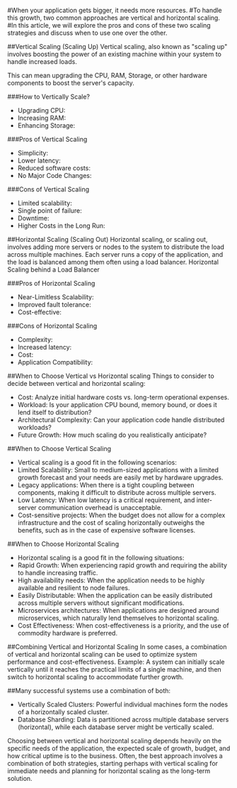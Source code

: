 #When your application gets bigger, it needs more resources.
#To handle this growth, two common approaches are vertical and horizontal scaling.
#In this article, we will explore the pros and cons of these two scaling strategies and discuss when to use one over the other.

##Vertical Scaling (Scaling Up)
Vertical scaling, also known as "scaling up" involves boosting the power of an existing machine within your system to handle increased loads.

This can mean upgrading the CPU, RAM, Storage, or other hardware components to boost the server's capacity.


###How to Vertically Scale?
- Upgrading CPU: 
- Increasing RAM: 
- Enhancing Storage: 

###Pros of Vertical Scaling
- Simplicity: 
- Lower latency: 
- Reduced software costs: 
- No Major Code Changes: 

###Cons of Vertical Scaling
- Limited scalability: 
- Single point of failure: 
- Downtime: 
- Higher Costs in the Long Run: 

##Horizontal Scaling (Scaling Out)
Horizontal scaling, or scaling out, involves adding more servers or nodes to the system to distribute the load across multiple machines.
Each server runs a copy of the application, and the load is balanced among them often using a load balancer.
Horizontal Scaling behind a Load Balancer

###Pros of Horizontal Scaling
- Near-Limitless Scalability: 
- Improved fault tolerance: 
- Cost-effective: 

###Cons of Horizontal Scaling
- Complexity: 
- Increased latency: 
- Cost: 
- Application Compatibility: 

##When to Choose Vertical vs Horizontal scaling
Things to consider to decide between vertical and horizontal scaling:
- Cost: Analyze initial hardware costs vs. long-term operational expenses.
- Workload: Is your application CPU bound, memory bound, or does it lend itself to distribution?
- Architectural Complexity: Can your application code handle distributed workloads?
- Future Growth: How much scaling do you realistically anticipate?


##When to Choose Vertical Scaling
- Vertical scaling is a good fit in the following scenarios:
- Limited Scalability: Small to medium-sized applications with a limited growth forecast and your needs are easily met by hardware upgrades.
- Legacy applications: When there is a tight coupling between components, making it difficult to distribute across multiple servers.
- Low Latency: When low latency is a critical requirement, and inter-server communication overhead is unacceptable.
- Cost-sensitive projects: When the budget does not allow for a complex infrastructure and the cost of scaling horizontally outweighs the benefits, such as in the case of expensive software licenses.

##When to Choose Horizontal Scaling
- Horizontal scaling is a good fit in the following situations:
- Rapid Growth: When experiencing rapid growth and requiring the ability to handle increasing traffic.
- High availability needs: When the application needs to be highly available and resilient to node failures.
- Easily Distributable: When the application can be easily distributed across multiple servers without significant modifications.
- Microservices architectures: When applications are designed around microservices, which naturally lend themselves to horizontal scaling.
- Cost Effectiveness: When cost-effectiveness is a priority, and the use of commodity hardware is preferred.

##Combining Vertical and Horizontal Scaling
In some cases, a combination of vertical and horizontal scaling can be used to optimize system performance and cost-effectiveness.
Example: A system can initially scale vertically until it reaches the practical limits of a single machine, and then switch to horizontal scaling to accommodate further growth.


##Many successful systems use a combination of both:
- Vertically Scaled Clusters: Powerful individual machines form the nodes of a horizontally scaled cluster.
- Database Sharding: Data is partitioned across multiple database servers (horizontal), while each database server might be vertically scaled.

Choosing between vertical and horizontal scaling depends heavily on the specific needs of the application, the expected scale of growth, budget, and how critical uptime is to the business.
Often, the best approach involves a combination of both strategies, starting perhaps with vertical scaling for immediate needs and planning for horizontal scaling as the long-term solution.

